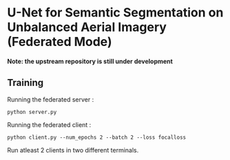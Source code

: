 # U-Net for Semantic Segmentation on Unbalanced Aerial Imagery (Federated Mode)
#### Note: the upstream repository is still under development

## Training

Running the federated server : 
```
python server.py
```

Running the federated client :
```
python client.py --num_epochs 2 --batch 2 --loss focalloss
```

Run atleast 2 clients in two different terminals.